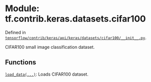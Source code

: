 <div itemscope itemtype="http://developers.google.com/ReferenceObject">
<meta itemprop="name" content="tf.contrib.keras.datasets.cifar100" />
</div>

# Module: tf.contrib.keras.datasets.cifar100



Defined in [`tensorflow/contrib/keras/api/keras/datasets/cifar100/__init__.py`](https://www.tensorflow.org/code/tensorflow/contrib/keras/api/keras/datasets/cifar100/__init__.py).

CIFAR100 small image classification dataset.

## Functions

[`load_data(...)`](../../../../tf/contrib/keras/datasets/cifar100/load_data.md): Loads CIFAR100 dataset.

